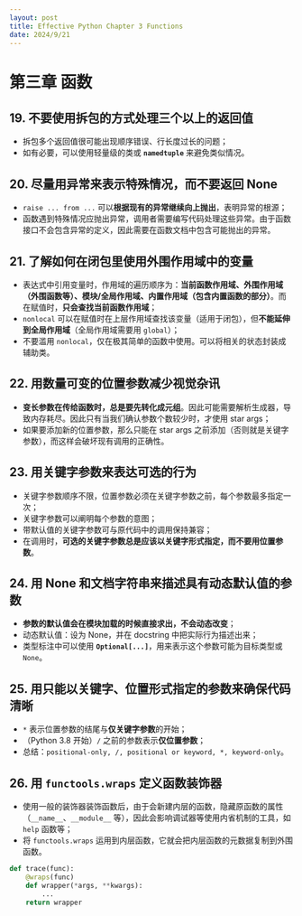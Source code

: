 ```yaml
---
layout: post
title: Effective Python Chapter 3 Functions
date: 2024/9/21
---
```


# 第三章 函数

## 19. 不要使用拆包的方式处理三个以上的返回值

- 拆包多个返回值很可能出现顺序错误、行长度过长的问题；
- 如有必要，可以使用轻量级的类或 **`namedtuple`** 来避免类似情况。

## 20. 尽量用异常来表示特殊情况，而不要返回 None

- `raise ... from ...` 可以**根据现有的异常继续向上抛出**，表明异常的根源；
- 函数遇到特殊情况应抛出异常，调用者需要编写代码处理这些异常。由于函数接口不会包含异常的定义，因此需要在函数文档中包含可能抛出的异常。

## 21. 了解如何在闭包里使用外围作用域中的变量

- 表达式中引用变量时，作用域的遍历顺序为：**当前函数作用域、外围作用域（外围函数等）、模块/全局作用域、内置作用域（包含内置函数的部分）**。而在赋值时，**只会查找当前函数作用域**；
- `nonlocal` 可以在赋值时在上层作用域查找该变量（适用于闭包），但**不能延伸到全局作用域**（全局作用域需要用 `global`）；
- 不要滥用 `nonlocal`，仅在极其简单的函数中使用。可以将相关的状态封装成辅助类。

## 22. 用数量可变的位置参数减少视觉杂讯

- **变长参数在传给函数时，总是要先转化成元组**。因此可能需要解析生成器，导致内存耗尽。因此只有当我们确认参数个数较少时，才使用 star args；
- 如果要添加新的位置参数，那么只能在 star args 之前添加（否则就是关键字参数），而这样会破坏现有调用的正确性。

## 23. 用关键字参数来表达可选的行为

- 关键字参数顺序不限，位置参数必须在关键字参数之前，每个参数最多指定一次；
- 关键字参数可以阐明每个参数的意图；
- 带默认值的关键字参数可与原代码中的调用保持兼容；
- 在调用时，**可选的关键字参数总是应该以关键字形式指定，而不要用位置参数**。

## 24. 用 None 和文档字符串来描述具有动态默认值的参数

- **参数的默认值会在模块加载的时候直接求出，不会动态改变**；
- 动态默认值：设为 None，并在 docstring 中把实际行为描述出来；
- 类型标注中可以使用 **`Optional[...]`**，用来表示这个参数可能为目标类型或 `None`。

## 25. 用只能以关键字、位置形式指定的参数来确保代码清晰

- `*` 表示位置参数的结尾与**仅关键字参数**的开始；
- （Python 3.8 开始）`/` 之前的参数表示**仅位置参数**；
- 总结：`positional-only, /, positional or keyword, *, keyword-only`。

## 26. 用 `functools.wraps` 定义函数装饰器

- 使用一般的装饰器装饰函数后，由于会新建内层的函数，隐藏原函数的属性（`__name__`、`__module__` 等），因此会影响调试器等使用内省机制的工具，如 `help` 函数等；
- 将 `functools.wraps` 运用到内层函数，它就会把内层函数的元数据复制到外围函数。

```python
def trace(func):
    @wraps(func)
    def wrapper(*args, **kwargs):
        ...
    return wrapper
```
